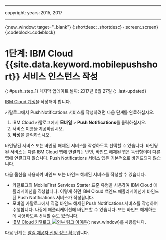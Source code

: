
---

copyright:
 years: 2015, 2017

---

{:new_window: target="_blank"}
{:shortdesc: .shortdesc}
{:screen:.screen}
{:codeblock:.codeblock}

# 1단계: IBM Cloud {{site.data.keyword.mobilepushshort}} 서비스 인스턴스 작성
{: #push_step_1}
마지막 업데이트 날짜: 2017년 6월 27일
{: .last-updated}

[IBM Cloud 계정](https://console.bluemix.net/registration/)을 작성해야 합니다. 

카탈로그에서 Push Notifications 서비스를 작성하려면 다음 단계를 완료하십시오.

1. IBM Cloud 카탈로그에서 **모바일** > **Push Notifications**를 클릭하십시오. 
2. 서비스 이름을 제공하십시오.  
3. **작성**을 클릭하십시오. 

바인딩된 서비스 또는 바인딩 해제된 서비스를 작성하도록 선택할 수 있습니다. 바인딩된 서비스는 다른 IBM Cloud 앱에 연결되는 반면, 바인드 해제된 앱은 독립형이며 다른 앱에 연결되지 않습니다. Push Notifications 서비스 앱은 기본적으로 바인드되지 않습니다.

다음 옵션을 사용하여 바인드 또는 바인드 해제된 서비스를 작성할 수 있습니다.

- 카탈로그의 MobileFirst Services Starter 표준 유형을 사용하여 IBM Cloud 애플리케이션을 작성합니다. 이렇게 하면 IBM Cloud 백엔드 애플리케이션에 바인드된 Push Notifications 서비스가 작성됩니다. 
- 모바일 카탈로그에서 직접 바인드 해제된 Push Notifications 서비스를 작성하여 수행합니다. 나중에 애플리케이션에 바인드할 수 있습니다. 또는 바인드 해제하는 데 사용하도록 선택할 수도 있습니다. 
- [IBM Cloud 카탈로그 ![외부 링크 아이콘](../../icons/launch-glyph.svg "외부 링크 아이콘")](https://console.ng.bluemix.net/catalog/){: new_window}를 사용합니다. 


다음 단계는 [알림 제공자 신임 정보 획득](push_step_1.html)입니다.




